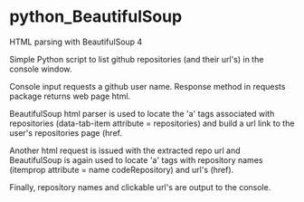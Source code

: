 # python_BeautifulSoup
HTML parsing with BeautifulSoup 4

Simple Python script to list github repositories (and their url's) in the console window.

Console input requests a github user name. Response method in requests package returns web page html.

BeautifulSoup html parser is used to locate the 'a' tags associated with repositories (data-tab-item attribute = repositories) and build a url link to the user's repositories page (href.

Another html request is issued with the extracted repo url and BeautifulSoup is again used to locate 'a' tags with repository names (itemprop attribute = name codeRepository) and url's (href).

Finally, repository names and clickable url's are output to the console.
